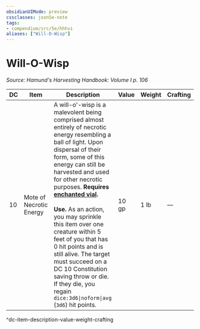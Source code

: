 ```yaml
---
obsidianUIMode: preview
cssclasses: json5e-note
tags:
- compendium/src/5e/hhhvi
aliases: ["Will-O-Wisp"]
---
```

# Will-O-Wisp
*Source: Hamund's Harvesting Handbook: Volume I p. 106* 

| DC | Item | Description | Value | Weight | Crafting |
|----|------|-------------|-------|--------|----------|
| 10 | Mote of Necrotic Energy | A will-o'-wisp is a malevolent being comprised almost entirely of necrotic energy resembling a ball of light. Upon dispersal of their form, some of this energy can still be harvested and used for other necrotic purposes. **Requires [enchanted vial](compendium/items/enchanted-vial-hhhvi.md).**<br /><br />**Use.** As an action, you may sprinkle this item over one creature within 5 feet of you that has 0 hit points and is still alive. The target must succeed on a DC 10 Constitution saving throw or die. If they die, you regain `dice:3d6\|noform\|avg` (`3d6`) hit points. | 10 gp | 1 lb | — |
^dc-item-description-value-weight-crafting